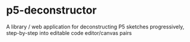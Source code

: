 # p5-deconstructor
A library / web application for deconstructing P5 sketches progressively, step-by-step into editable code editor/canvas pairs
